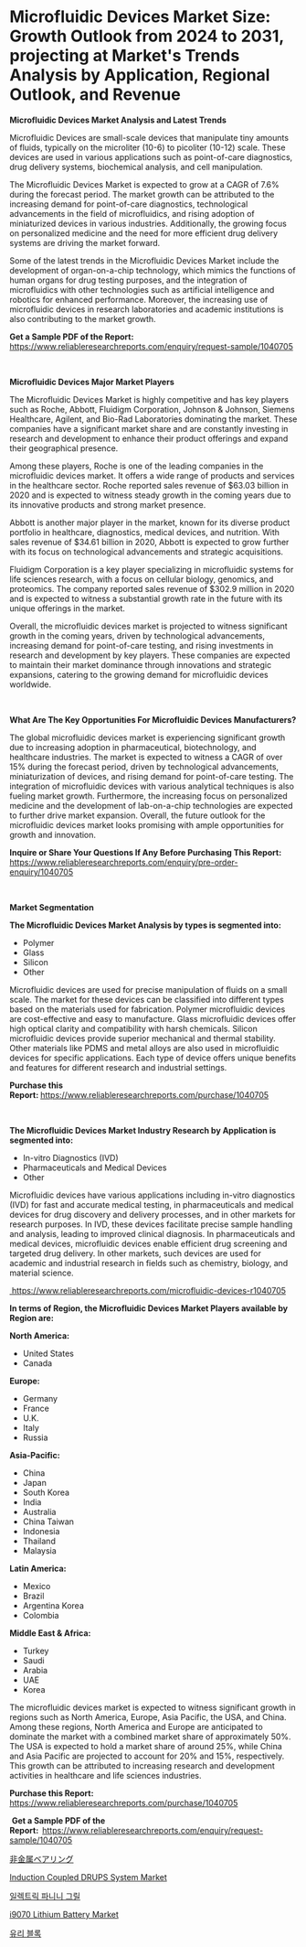<p><h1>Microfluidic Devices Market Size: Growth Outlook from 2024 to 2031, projecting at Market's Trends Analysis by Application, Regional Outlook, and Revenue</h1></p><p><strong>Microfluidic Devices Market Analysis and Latest Trends</strong></p>
<p><p>Microfluidic Devices are small-scale devices that manipulate tiny amounts of fluids, typically on the microliter (10-6) to picoliter (10-12) scale. These devices are used in various applications such as point-of-care diagnostics, drug delivery systems, biochemical analysis, and cell manipulation.</p><p>The Microfluidic Devices Market is expected to grow at a CAGR of 7.6% during the forecast period. The market growth can be attributed to the increasing demand for point-of-care diagnostics, technological advancements in the field of microfluidics, and rising adoption of miniaturized devices in various industries. Additionally, the growing focus on personalized medicine and the need for more efficient drug delivery systems are driving the market forward.</p><p>Some of the latest trends in the Microfluidic Devices Market include the development of organ-on-a-chip technology, which mimics the functions of human organs for drug testing purposes, and the integration of microfluidics with other technologies such as artificial intelligence and robotics for enhanced performance. Moreover, the increasing use of microfluidic devices in research laboratories and academic institutions is also contributing to the market growth.</p></p>
<p><strong>Get a Sample PDF of the Report:&nbsp;</strong> <a href="https://www.reliableresearchreports.com/enquiry/request-sample/1040705">https://www.reliableresearchreports.com/enquiry/request-sample/1040705</a></p>
<p>&nbsp;</p>
<p><strong>Microfluidic Devices Major Market Players</strong></p>
<p><p>The Microfluidic Devices Market is highly competitive and has key players such as Roche, Abbott, Fluidigm Corporation, Johnson & Johnson, Siemens Healthcare, Agilent, and Bio-Rad Laboratories dominating the market. These companies have a significant market share and are constantly investing in research and development to enhance their product offerings and expand their geographical presence.</p><p>Among these players, Roche is one of the leading companies in the microfluidic devices market. It offers a wide range of products and services in the healthcare sector. Roche reported sales revenue of $63.03 billion in 2020 and is expected to witness steady growth in the coming years due to its innovative products and strong market presence.</p><p>Abbott is another major player in the market, known for its diverse product portfolio in healthcare, diagnostics, medical devices, and nutrition. With sales revenue of $34.61 billion in 2020, Abbott is expected to grow further with its focus on technological advancements and strategic acquisitions.</p><p>Fluidigm Corporation is a key player specializing in microfluidic systems for life sciences research, with a focus on cellular biology, genomics, and proteomics. The company reported sales revenue of $302.9 million in 2020 and is expected to witness a substantial growth rate in the future with its unique offerings in the market.</p><p>Overall, the microfluidic devices market is projected to witness significant growth in the coming years, driven by technological advancements, increasing demand for point-of-care testing, and rising investments in research and development by key players. These companies are expected to maintain their market dominance through innovations and strategic expansions, catering to the growing demand for microfluidic devices worldwide.</p></p>
<p>&nbsp;</p>
<p><strong>What Are The Key Opportunities For Microfluidic Devices Manufacturers?</strong></p>
<p><p>The global microfluidic devices market is experiencing significant growth due to increasing adoption in pharmaceutical, biotechnology, and healthcare industries. The market is expected to witness a CAGR of over 15% during the forecast period, driven by technological advancements, miniaturization of devices, and rising demand for point-of-care testing. The integration of microfluidic devices with various analytical techniques is also fueling market growth. Furthermore, the increasing focus on personalized medicine and the development of lab-on-a-chip technologies are expected to further drive market expansion. Overall, the future outlook for the microfluidic devices market looks promising with ample opportunities for growth and innovation.</p></p>
<p><strong>Inquire or Share Your Questions If Any Before Purchasing This Report:</strong> <a href="https://www.reliableresearchreports.com/enquiry/pre-order-enquiry/1040705">https://www.reliableresearchreports.com/enquiry/pre-order-enquiry/1040705</a></p>
<p>&nbsp;</p>
<p><strong>Market Segmentation</strong></p>
<p><strong>The Microfluidic Devices Market Analysis by types is segmented into:</strong></p>
<p><ul><li>Polymer</li><li>Glass</li><li>Silicon</li><li>Other</li></ul></p>
<p><p>Microfluidic devices are used for precise manipulation of fluids on a small scale. The market for these devices can be classified into different types based on the materials used for fabrication. Polymer microfluidic devices are cost-effective and easy to manufacture. Glass microfluidic devices offer high optical clarity and compatibility with harsh chemicals. Silicon microfluidic devices provide superior mechanical and thermal stability. Other materials like PDMS and metal alloys are also used in microfluidic devices for specific applications. Each type of device offers unique benefits and features for different research and industrial settings.</p></p>
<p><strong>Purchase this Report:&nbsp;</strong><a href="https://www.reliableresearchreports.com/purchase/1040705">https://www.reliableresearchreports.com/purchase/1040705</a></p>
<p>&nbsp;</p>
<p><strong>The Microfluidic Devices Market Industry Research by Application is segmented into:</strong></p>
<p><ul><li>In-vitro Diagnostics (IVD)</li><li>Pharmaceuticals and Medical Devices</li><li>Other</li></ul></p>
<p><p>Microfluidic devices have various applications including in-vitro diagnostics (IVD) for fast and accurate medical testing, in pharmaceuticals and medical devices for drug discovery and delivery processes, and in other markets for research purposes. In IVD, these devices facilitate precise sample handling and analysis, leading to improved clinical diagnosis. In pharmaceuticals and medical devices, microfluidic devices enable efficient drug screening and targeted drug delivery. In other markets, such devices are used for academic and industrial research in fields such as chemistry, biology, and material science.</p></p>
<p><a href="https://www.reliableresearchreports.com/microfluidic-devices-r1040705">&nbsp;https://www.reliableresearchreports.com/microfluidic-devices-r1040705</a></p>
<p><strong>In terms of Region, the Microfluidic Devices Market Players available by Region are:</strong></p>
<p>
    <p> <strong> North America: </strong>
        <ul>
            <li>United States</li>
            <li>Canada</li>
        </ul>
        </p> 
    <p> <strong> Europe: </strong>
        <ul>
            <li>Germany</li>
            <li>France</li>
            <li>U.K.</li>
            <li>Italy</li>
            <li>Russia</li>
        </ul>
        </p> 
    <p> <strong> Asia-Pacific: </strong>
        <ul>
            <li>China</li>
            <li>Japan</li>
            <li>South Korea</li>
            <li>India</li>
            <li>Australia</li>
            <li>China Taiwan</li>
            <li>Indonesia</li>
            <li>Thailand</li>
            <li>Malaysia</li>
        </ul>
        </p> 
    <p> <strong> Latin America: </strong>
        <ul>
            <li>Mexico</li>
            <li>Brazil</li>
            <li>Argentina Korea</li>
            <li>Colombia</li>
        </ul>
        </p> 
    <p> <strong> Middle East & Africa: </strong>
        <ul>
            <li>Turkey</li>
            <li>Saudi</li>
            <li>Arabia</li>
            <li>UAE</li>
            <li>Korea</li>
        </ul>
    </p>
    </p>
<p><p>The microfluidic devices market is expected to witness significant growth in regions such as North America, Europe, Asia Pacific, the USA, and China. Among these regions, North America and Europe are anticipated to dominate the market with a combined market share of approximately 50%. The USA is expected to hold a market share of around 25%, while China and Asia Pacific are projected to account for 20% and 15%, respectively. This growth can be attributed to increasing research and development activities in healthcare and life sciences industries.</p></p>
<p><strong>Purchase this Report: </strong><a href="https://www.reliableresearchreports.com/purchase/1040705">https://www.reliableresearchreports.com/purchase/1040705</a></p>
<p>&nbsp;<strong>Get a Sample PDF of the Report:&nbsp;&nbsp;</strong><a href="https://www.reliableresearchreports.com/enquiry/request-sample/1040705">https://www.reliableresearchreports.com/enquiry/request-sample/1040705</a></p>
<p><strong></strong></p>
<p><p><a href="https://github.com/DayanaRunolfsdottir/Market-Research-Report-List-1/blob/main/2431318152539.md">非金属ベアリング</a></p><p><a href="https://github.com/JennyferFeil2023/Market-Research-Report-List-1/blob/main/induction-coupled-drups-system-market.md">Induction Coupled DRUPS System Market</a></p><p><a href="https://github.com/victorsharp87978/Market-Research-Report-List-1/blob/main/4877953162575.md">일렉트릭 파니니 그릴</a></p><p><a href="https://github.com/amirvaghari/Market-Research-Report-List-1/blob/main/i9070-lithium-battery-market.md">i9070 Lithium Battery Market</a></p><p><a href="https://github.com/PercyHagernes9778/Market-Research-Report-List-2/blob/main/2167746162574.md">유리 블록</a></p></p>